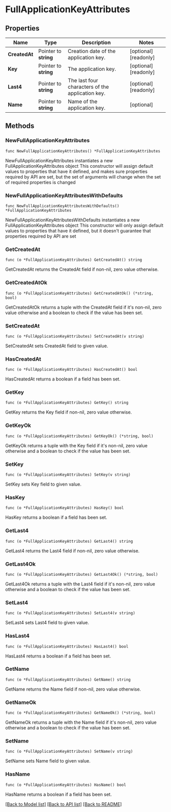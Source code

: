 # FullApplicationKeyAttributes

## Properties

Name | Type | Description | Notes
------------ | ------------- | ------------- | -------------
**CreatedAt** | Pointer to **string** | Creation date of the application key. | [optional] [readonly] 
**Key** | Pointer to **string** | The application key. | [optional] [readonly] 
**Last4** | Pointer to **string** | The last four characters of the application key. | [optional] [readonly] 
**Name** | Pointer to **string** | Name of the application key. | [optional] 

## Methods

### NewFullApplicationKeyAttributes

`func NewFullApplicationKeyAttributes() *FullApplicationKeyAttributes`

NewFullApplicationKeyAttributes instantiates a new FullApplicationKeyAttributes object
This constructor will assign default values to properties that have it defined,
and makes sure properties required by API are set, but the set of arguments
will change when the set of required properties is changed

### NewFullApplicationKeyAttributesWithDefaults

`func NewFullApplicationKeyAttributesWithDefaults() *FullApplicationKeyAttributes`

NewFullApplicationKeyAttributesWithDefaults instantiates a new FullApplicationKeyAttributes object
This constructor will only assign default values to properties that have it defined,
but it doesn't guarantee that properties required by API are set

### GetCreatedAt

`func (o *FullApplicationKeyAttributes) GetCreatedAt() string`

GetCreatedAt returns the CreatedAt field if non-nil, zero value otherwise.

### GetCreatedAtOk

`func (o *FullApplicationKeyAttributes) GetCreatedAtOk() (*string, bool)`

GetCreatedAtOk returns a tuple with the CreatedAt field if it's non-nil, zero value otherwise
and a boolean to check if the value has been set.

### SetCreatedAt

`func (o *FullApplicationKeyAttributes) SetCreatedAt(v string)`

SetCreatedAt sets CreatedAt field to given value.

### HasCreatedAt

`func (o *FullApplicationKeyAttributes) HasCreatedAt() bool`

HasCreatedAt returns a boolean if a field has been set.

### GetKey

`func (o *FullApplicationKeyAttributes) GetKey() string`

GetKey returns the Key field if non-nil, zero value otherwise.

### GetKeyOk

`func (o *FullApplicationKeyAttributes) GetKeyOk() (*string, bool)`

GetKeyOk returns a tuple with the Key field if it's non-nil, zero value otherwise
and a boolean to check if the value has been set.

### SetKey

`func (o *FullApplicationKeyAttributes) SetKey(v string)`

SetKey sets Key field to given value.

### HasKey

`func (o *FullApplicationKeyAttributes) HasKey() bool`

HasKey returns a boolean if a field has been set.

### GetLast4

`func (o *FullApplicationKeyAttributes) GetLast4() string`

GetLast4 returns the Last4 field if non-nil, zero value otherwise.

### GetLast4Ok

`func (o *FullApplicationKeyAttributes) GetLast4Ok() (*string, bool)`

GetLast4Ok returns a tuple with the Last4 field if it's non-nil, zero value otherwise
and a boolean to check if the value has been set.

### SetLast4

`func (o *FullApplicationKeyAttributes) SetLast4(v string)`

SetLast4 sets Last4 field to given value.

### HasLast4

`func (o *FullApplicationKeyAttributes) HasLast4() bool`

HasLast4 returns a boolean if a field has been set.

### GetName

`func (o *FullApplicationKeyAttributes) GetName() string`

GetName returns the Name field if non-nil, zero value otherwise.

### GetNameOk

`func (o *FullApplicationKeyAttributes) GetNameOk() (*string, bool)`

GetNameOk returns a tuple with the Name field if it's non-nil, zero value otherwise
and a boolean to check if the value has been set.

### SetName

`func (o *FullApplicationKeyAttributes) SetName(v string)`

SetName sets Name field to given value.

### HasName

`func (o *FullApplicationKeyAttributes) HasName() bool`

HasName returns a boolean if a field has been set.


[[Back to Model list]](../README.md#documentation-for-models) [[Back to API list]](../README.md#documentation-for-api-endpoints) [[Back to README]](../README.md)


